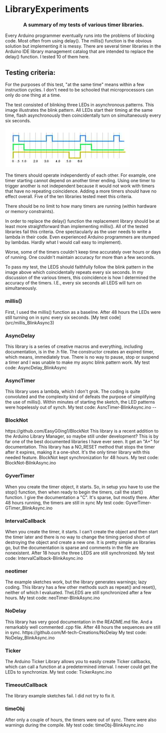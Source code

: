 # LibraryExperiments
<h3 align="center">A summary of my tests of various timer libraries.</h3>


Every Arduino programmer eventually runs into the problems of blocking code.  Most often from using delay().  The millis() function is the obvious solution but implementing it is messy.  There are several timer libraries in the Arduino IDE library management catalog that are intended to replace the delay() function.  I tested 10 of them here.

<h2>Testing criteria:</h2>
For the purposes of this test, "at the same time" means within a few instruction cycles. I don't need to be schooled that microprocessors can only do one thing at a time.

The test consisted of blinking three LEDs in asynchronous patterns.  This image illustrates the blink pattern.
All LEDs start their timing at the same time, flash asynchronously then coincidentally turn on simultaneously every six seconds.

![This is an image](Async3.jpg)

The timers should operate independently of each other. For example, one timer starting cannot depend on another timer ending.  Using one timer to trigger another is not independent because it would not work with timers that have no repeating coincidence. Adding a more timers should have no effect overall. Five of the ten libraries tested meet this criteria.

There should be no limit to how many timers are running (within hardware or memory constraints).

In order to replace the delay() function the replacement library should be at least more straightforward than implementing millis().  All of the tested libraries fail this criteria. One spectacularly as the user needs to write a lambda in their code. Even experienced Arduino programmers are stumped by lambdas. Hardly what I would call easy to implement).

Worse, some of the timers couldn't keep time accurately over hours or days of running. One couldn't maintain accuracy for more than a few seconds.

To pass my test, the LEDS should faithfully follow the blink pattern in the image above which coincidentally repeats every six seconds.  In my discussion of the various timers, this coincidence is how I determined the accuracy of the timers. I.E., every six seconds all LEDS will turn on simultaneously.


<h3>millis()</h3>
First, I used the millis() function as a baseline.
After 48 hours the LEDs were still turning on in sync every six seconds.
[My test code](src/millis_BlinkAsync3)

<h3>AsyncDelay</h3>
This library is a series of creative macros and everything, including documentation, is in the .h file.
The constructor creates an expired timer, which means, immediately true. There is no way to pause, stop or suspend a timer and I was unable to make my async blink pattern work.
My test code: AsyncDelay_BlinkAsync

<h3>AsyncTimer</h3>
This library uses a lambda, which I don't grok. The coding is quite convoluted and the complexity kind of defeats the purpose of simplifying the use of millis(). Within minutes of starting the sketch, the LED patterns were hopelessly out of synch.
My test code: AsncTimer-BlinkAsync.ino -- 

<h3>BlockNot</h3>
https://github.com/EasyG0ing1/BlockNot
This library is a recent addition to the Arduino Library Manager, so maybe still under development? This is by far one of the best documented libraries I have ever seen. It get an "A+" for documentation. This library has a NO_RESET method that stops the timer after it expires, making it a one-shot. It's the only timer library with this needed feature. BlockNot kept synchronization for 48 hours.
My test code: BlockNot-BilnkAsync.ino

<h3>GyverTimer</h3>
When you create the timer object, it starts. So, in setup you have to use the stop() function, then when ready to begin the timers, call the start() function. I give the documentation a "C". It's sparse, but mostly there.  After 48 hours running, the timers are still in sync
My test code: GyverTimer-GTimer_BlinkAsync.ino

<h3>IntervalCallback</h3>
When you create the timer, it starts.  I can't create the object and then start the timer later and there is no way to change the timing period short of destroying the object and create a new one. It is pretty simple as libraries go, but the documentation is sparse and comments in the file are nonexistent. After 18 hours the three LEDS are still synchronized.
My test code: IntervalCallback-BlinkAsync.ino

<h3>neotimer</h3>
The example sketches work, but the library generates warnings; lazy coding. This library has a few other methods such as repeat() and reset(), neither of which I evaluated.  TheLEDS are still synchronized after a few hours.
My test code: neoTimer-BlinkAsync.ino

<h3>NoDelay</h3>
This library has very good documentation in the README.md file. And a remarkably well commented .cpp file.  After 48 hours the sequences are still in sync.
https://github.com/M-tech-Creations/NoDelay
My test code: NoDelay_BlinkAsync.ino

<h3>Ticker</h3>
The Arduino Ticker Library allows you to easily create Ticker callbacks, which can call a function at a predetermined interval. I never could get the LEDs to synchronize.
My test code: TickerAsync.ino

<h3>TimeoutCallback</h3>
The library example sketches fail. I did not try to fix it.

<h3>timeObj</h3>
After only a couple of hours, the timers were out of sync. There were also warnings during the compile.
My test code: timeObj-BlinkAsync.ino
